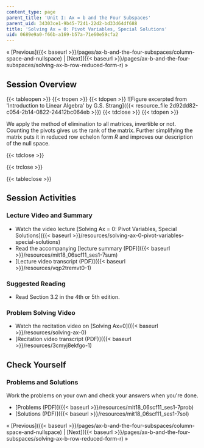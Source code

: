 ```yaml
---
content_type: page
parent_title: 'Unit I: Ax = b and the Four Subspaces'
parent_uid: 34303ce1-9b45-7241-22d2-bd33d64df688
title: 'Solving Ax = 0: Pivot Variables, Special Solutions'
uid: 0689e9a0-f66b-a169-b57a-71e60e59cfa2
---
```


« [Previous]({{< baseurl >}}/pages/ax-b-and-the-four-subspaces/column-space-and-nullspace) | [Next]({{< baseurl >}}/pages/ax-b-and-the-four-subspaces/solving-ax-b-row-reduced-form-r) »

Session Overview
----------------

{{< tableopen >}}
{{< tropen >}}
{{< tdopen >}}
![Figure excerpted from 'Introduction to Linear Algebra' by G.S. Strang]({{< resource_file 2d92dd82-c054-2b14-0822-24412bc064eb >}})
{{< tdclose >}}
{{< tdopen >}}


We apply the method of elimination to all matrices, invertible or not. Counting the pivots gives us the rank of the matrix. Further simplifying the matrix puts it in reduced row echelon form _R_ and improves our description of the null space.


{{< tdclose >}}

{{< trclose >}}

{{< tableclose >}}

Session Activities
------------------

### Lecture Video and Summary

*   Watch the video lecture [Solving Ax = 0: Pivot Variables, Special Solutions]({{< baseurl >}}/resources/solving-ax-0-pivot-variables-special-solutions)
*   Read the accompanying [lecture summary (PDF)]({{< baseurl >}}/resources/mit18_06scf11_ses1-7sum)
*   [Lecture video transcript (PDF)]({{< baseurl >}}/resources/vqp2tremvt0-1)

### Suggested Reading

*   Read Section 3.2 in the 4th or 5th edition.

### Problem Solving Video

*   Watch the recitation video on [Solving Ax=0]({{< baseurl >}}/resources/solving-ax-0)
*   [Recitation video transcript (PDF)]({{< baseurl >}}/resources/3cmyj8ekfgo-1)

Check Yourself
--------------

### Problems and Solutions

Work the problems on your own and check your answers when you're done.

*   [Problems (PDF)]({{< baseurl >}}/resources/mit18_06scf11_ses1-7prob)
*   [Solutions (PDF)]({{< baseurl >}}/resources/mit18_06scf11_ses1-7sol)

« [Previous]({{< baseurl >}}/pages/ax-b-and-the-four-subspaces/column-space-and-nullspace) | [Next]({{< baseurl >}}/pages/ax-b-and-the-four-subspaces/solving-ax-b-row-reduced-form-r) »